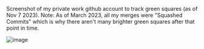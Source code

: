 Screenshot of my private work github account to track green squares (as of Nov 7 2023).
Note: As of March 2023, all my merges were "Squashed Commits" which is why there aren't many brighter green squares after that point in time. 

![image](https://github.com/avcoder/view-contributions-green-squares-2023/assets/7874705/9cd0062e-37bf-42d3-8a45-8773e9bd5c96)








